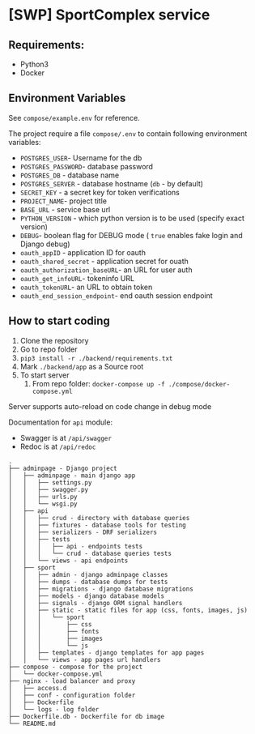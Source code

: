 # [SWP] SportComplex service

## Requirements:
* Python3
* Docker

## Environment Variables
See `compose/example.env` for reference.

The project require a file `compose/.env` to contain 
following environment variables:

* `POSTGRES_USER`- Username for the db
* `POSTGRES_PASSWORD`- database password 
* `POSTGRES_DB` - database name
* `POSTGRES_SERVER` - database hostname (`db` - by default)
* `SECRET_KEY` - a secret key for token verifications
* `PROJECT_NAME`- project title
* `BASE_URL` - service base url
* `PYTHON_VERSION` - which python version is to be used (specify exact version)
* `DEBUG`- boolean flag for DEBUG mode ( `true` enables fake login and Django debug)
* `oauth_appID` - application ID for oauth
* `oauth_shared_secret` - application secret for ouath
* `oauth_authorization_baseURL`- an URL for user auth
* `oauth_get_infoURL`- tokeninfo URL
* `oauth_tokenURL`- an URL to obtain token 
* `oauth_end_session_endpoint`- end oauth session endpoint


## How to start coding
1. Clone the repository
1. Go to repo folder
1. `pip3 install -r ./backend/requirements.txt`
1. Mark `./backend/app` as a Source root
1. To start server 
    1. From repo folder: `docker-compose up -f ./compose/docker-compose.yml`

Server supports auto-reload on code change in debug mode

Documentation for `api` module:
* Swagger is at `/api/swagger`
* Redoc is at `/api/redoc`
```
.
├── adminpage - Django project
│   ├── adminpage - main django app
│   │   ├── settings.py
│   │   ├── swagger.py
│   │   ├── urls.py
│   │   └── wsgi.py
│   ├── api
│   │   ├── crud - directory with database queries
│   │   ├── fixtures - database tools for testing
│   │   ├── serializers - DRF serializers
│   │   ├── tests
│   │   │   ├── api - endpoints tests
│   │   │   └── crud - database queries tests
│   │   └── views - api endpoints
│   ├── sport
│   │   ├── admin - django adminpage classes
│   │   ├── dumps - database dumps for tests
│   │   ├── migrations - django database migrations
│   │   ├── models - django database models
│   │   ├── signals - django ORM signal handlers
│   │   ├── static - static files for app (css, fonts, images, js)
│   │   │   └── sport
│   │   │       ├── css
│   │   │       ├── fonts
│   │   │       ├── images
│   │   │       └── js
│   │   ├── templates - django templates for app pages
│   │   └── views - app pages url handlers
├── compose - compose for the project
│   └── docker-compose.yml
├── nginx - load balancer and proxy
│   ├── access.d
│   ├── conf - configuration folder
│   ├── Dockerfile
│   └── logs - log folder
├── Dockerfile.db - Dockerfile for db image
└── README.md
```
